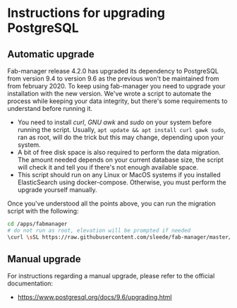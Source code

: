 # Instructions for upgrading PostgreSQL

## Automatic upgrade

Fab-manager release 4.2.0 has upgraded its dependency to PostgreSQL from version 9.4 to version 9.6 as the previous won't be maintained from from february 2020.
To keep using fab-manager you need to upgrade your installation with the new version.
We've wrote a script to automate the process while keeping your data integrity, but there's some requirements to understand before running it.

- You need to install *curl*, *GNU awk* and *sudo* on your system before running the script. 
  Usually, `apt update && apt install curl gawk sudo`, ran as root, will do the trick but this may change, depending upon your system.
- A bit of free disk space is also required to perform the data migration. 
  The amount needed depends on your current database size, the script will check it and tell you if there's not enough available space.
- This script should run on any Linux or MacOS systems if you installed ElasticSearch using docker-compose.
  Otherwise, you must perform the upgrade yourself manually.

Once you've understood all the points above, you can run the migration script with the following:

```bash
cd /apps/fabmanager
# do not run as root, elevation will be prompted if needed
\curl \sSL https://raw.githubusercontent.com/sleede/fab-manager/master/scripts/postgre-upgrade.sh | bash
```

## Manual upgrade

For instructions regarding a manual upgrade, please refer to the official documentation:

- https://www.postgresql.org/docs/9.6/upgrading.html
